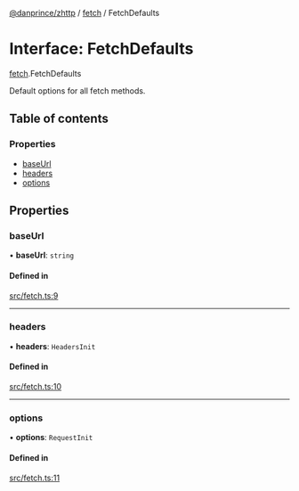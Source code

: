 [@danprince/zhttp](../README.md) / [fetch](../modules/fetch.md) / FetchDefaults

# Interface: FetchDefaults

[fetch](../modules/fetch.md).FetchDefaults

Default options for all fetch methods.

## Table of contents

### Properties

- [baseUrl](fetch.FetchDefaults.md#baseurl)
- [headers](fetch.FetchDefaults.md#headers)
- [options](fetch.FetchDefaults.md#options)

## Properties

### baseUrl

• **baseUrl**: `string`

#### Defined in

[src/fetch.ts:9](https://github.com/danprince/typesafe-endpoints/blob/9d3ac67/src/fetch.ts#L9)

___

### headers

• **headers**: `HeadersInit`

#### Defined in

[src/fetch.ts:10](https://github.com/danprince/typesafe-endpoints/blob/9d3ac67/src/fetch.ts#L10)

___

### options

• **options**: `RequestInit`

#### Defined in

[src/fetch.ts:11](https://github.com/danprince/typesafe-endpoints/blob/9d3ac67/src/fetch.ts#L11)
